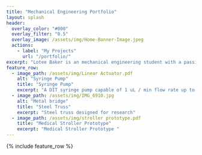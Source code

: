 ```yaml
---
title: "Mechanical Engineering Portfolio"
layout: splash
header:
  overlay_color: "#000"
  overlay_filter: "0.5"
  overlay_image: /assets/img/Home-Banner-Image.jpeg
  actions:
    - label: "My Projects"
      url: "/portfolio/"
excerpt: "Lotee Baker is an mechanical engineering student with a passion for entertainment engineering."
feature_row:
  - image_path: /assets/img/Linear Actuator.pdf
    alt: "Syringe Pump"
    title: "Syringe Pump"
    excerpt: "A DIT syringe pump capable of 1 uL / min flow rate up to 10 mL/min"
  - image_path: /assets/img/IMG_6910.jpg
    alt: "Metal bridge"
    title: "Steel Truss"
    excerpt: "Steel truss designed for research"
  - image_path: /assets/img/stroller prototype.pdf
    title: "Medical Stroller Prototype"
    excerpt: "Medical Stroller Prototype "
---
```


{% include feature_row %}
 

